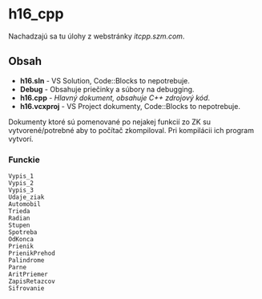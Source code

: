 # h16_cpp
Nachadzajú sa tu úlohy z webstránky *itcpp.szm.com*.

## Obsah
- **h16.sln** - VS Solution, Code::Blocks to nepotrebuje.
- **Debug** - Obsahuje priečinky a súbory na debugging.
- **h16.cpp** - *Hlavný dokument, obsahuje C++ zdrojový kód*.
- **h16.vcxproj** - VS Project dokumenty, Code::Blocks to nepotrebuje.

Dokumenty ktoré sú pomenované po nejakej funkcií zo ZK su vytvorené/potrebné aby to počítač zkompiloval. Pri kompilácii ich program vytvorí.

### Funckie
```
Vypis_1
Vypis_2	
Vypis_3	
Udaje_ziak
Automobil	
Trieda
Radian
Stupen
Spotreba						
OdKonca
Prienik
PrienikPrehod
Palindrome	
Parne
AritPriemer
ZapisRetazcov
Sifrovanie
```
